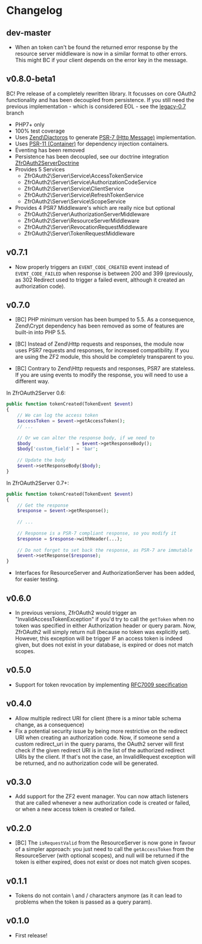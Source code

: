 # Changelog

## dev-master

* When an token can't be found the returned error response by the resource server middleware is now in a similar format to other errors. This might BC if your client depends on the error key in the message.

## v0.8.0-beta1

BC! Pre release of a completely rewritten library. It focusses on core OAuth2 functionality and has been decoupled from persistence. If you still need the previous implementation - which is considered EOL - see the [legacy-0.7](https://github.com/zf-fr/zfr-oauth2-server/tree/legacy-0.7) branch

* PHP7+ only
* 100% test coverage
* Uses [Zend\Diactoros](https://github.com/zendframework/zend-diactoros) to generate  [PSR-7 (Http Message)](https://github.com/php-fig/http-message) implementation.
* Uses [PSR-11 (Container)](https://github.com/php-fig/container) for dependency injection containers.
* Eventing has been removed
* Persistence has been decoupled, see our doctrine integration [ZfrOAuth2ServerDoctrine](https://github.com/zf-fr/zfr-oauth2-server-doctrine)
* Provides 5 Services
	* ZfrOAuth2\Server\Service\AccessTokenService
	* ZfrOAuth2\Server\Service\AuthorizationCodeService
	* ZfrOAuth2\Server\Service\ClientService
	* ZfrOAuth2\Server\Service\RefreshTokenService
	* ZfrOAuth2\Server\Service\ScopeService
* Provides 4 PSR7 Middleware's which are really nice but optional
	* ZfrOAuth2\Server\AuthorizationServerMiddleware
	* ZfrOAuth2\Server\ResourceServerMiddleware
	* ZfrOAuth2\Server\RevocationRequestMiddleware
	* ZfrOAuth2\Server\TokenRequestMiddleware

## v0.7.1

* Now properly triggers an `EVENT_CODE_CREATED` event instead of `EVENT_CODE_FAILED` when response is between 200 and 399 (previously, 
as 302 Redirect used to trigger a failed event, although it created an authorization code).

## v0.7.0

* [BC] PHP minimum version has been bumped to 5.5. As a consequence, Zend\Crypt dependency has been removed as some of 
features are built-in into PHP 5.5.
  
* [BC] Instead of Zend\Http requests and responses, the module now uses PSR7 requests and responses, for increased 
compatibility. If you are using the ZF2 module, this should be completely transparent to you.
  
* [BC] Contrary to Zend\Http requests and responses, PSR7 are stateless. If you are using events to modify the response, 
you will need to use a different way.
  
In ZfrOAuth2Server 0.6:

```php
public function tokenCreated(TokenEvent $event)
{
    // We can log the access token
    $accessToken = $event->getAccessToken();
    // ...
  
    // Or we can alter the response body, if we need to
    $body                 = $event->getResponseBody();
    $body['custom_field'] = 'bar';
  
    // Update the body
    $event->setResponseBody($body);
}
```

In ZfrOAuth2Server 0.7+:

```php
public function tokenCreated(TokenEvent $event)
{
    // Get the response
    $response = $event->getResponse();
    
    // ...
  
    // Response is a PSR-7 compliant response, so you modify it
    $response = $response->withHeader(...);
  
    // Do not forget to set back the response, as PSR-7 are immutable
    $event->setResponse($response);
}
```

* Interfaces for ResourceServer and AuthorizationServer has been added, for easier testing.
  
## v0.6.0

* In previous versions, ZfrOAuth2 would trigger an "InvalidAccessTokenException" if you'd try to call the `getToken` 
when no token was specified in either Authorization header or query param. Now, ZfrOAuth2 will simply return null 
(because no token was explicitly set). However, this exception will be trigger IF an access token is indeed given, but 
does not exist in your database, is expired or does not match scopes.

## v0.5.0

* Support for token revocation by implementing [RFC7009 specification](https://tools.ietf.org/html/rfc7009)

## v0.4.0

* Allow multiple redirect URI for client (there is a minor table schema change, as a consequence)
* Fix a potential security issue by being more restrictive on the redirect URI when creating an authorization code. Now, 
if someone send a custom redirect_uri in the query params, the OAuth2 server will first check if the given redirect URI is 
in the list of the authorized redirect URIs by the client. If that's not the case, an InvalidRequest exception will be 
returned, and no authorization code will be generated.
  
## v0.3.0

* Add support for the ZF2 event manager. You can now attach listeners that are called whenever a new authorization code is 
created or failed, or when a new access token is created or failed.

## v0.2.0

* [BC] The `isRequestValid` from the ResourceServer is now gone in favour of a simpler approach: you just need to call 
the `getAccessToken` from the ResourceServer (with optional scopes), and null will be returned if the token is either expired, does 
not exist or does not match given scopes.

## v0.1.1

* Tokens do not contain \ and / characters anymore (as it can lead to problems when the token is passed as a query param).

## v0.1.0

* First release!